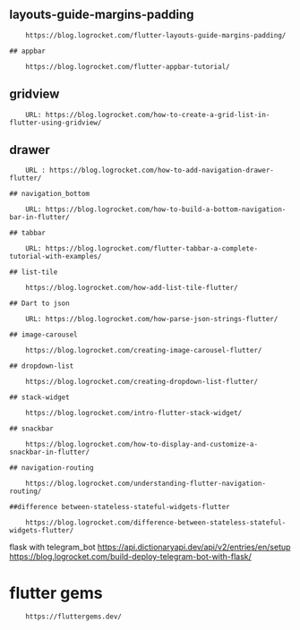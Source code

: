 ## layouts-guide-margins-padding
```
    https://blog.logrocket.com/flutter-layouts-guide-margins-padding/
```
    ## appbar
```
    https://blog.logrocket.com/flutter-appbar-tutorial/
```

## gridview
```
    URL: https://blog.logrocket.com/how-to-create-a-grid-list-in-flutter-using-gridview/
```
## drawer
```
    URL : https://blog.logrocket.com/how-to-add-navigation-drawer-flutter/
```

    ## navigation_bottom
```
    URL: https://blog.logrocket.com/how-to-build-a-bottom-navigation-bar-in-flutter/
```
    ## tabbar
```
    URL: https://blog.logrocket.com/flutter-tabbar-a-complete-tutorial-with-examples/
```
    ## list-tile
```
    https://blog.logrocket.com/how-add-list-tile-flutter/
```

    ## Dart to json
```
    URL: https://blog.logrocket.com/how-parse-json-strings-flutter/
```

    ## image-carousel
```
    https://blog.logrocket.com/creating-image-carousel-flutter/
```
    ## dropdown-list
```
    https://blog.logrocket.com/creating-dropdown-list-flutter/
```
    ## stack-widget
```
    https://blog.logrocket.com/intro-flutter-stack-widget/
```
    ## snackbar
```
    https://blog.logrocket.com/how-to-display-and-customize-a-snackbar-in-flutter/
```
    ## navigation-routing
```
    https://blog.logrocket.com/understanding-flutter-navigation-routing/
```

    ##difference between-stateless-stateful-widgets-flutter
```
    https://blog.logrocket.com/difference-between-stateless-stateful-widgets-flutter/
```

flask with telegram_bot
https://api.dictionaryapi.dev/api/v2/entries/en/setup
https://blog.logrocket.com/build-deploy-telegram-bot-with-flask/

# flutter gems
```
    https://fluttergems.dev/
```
